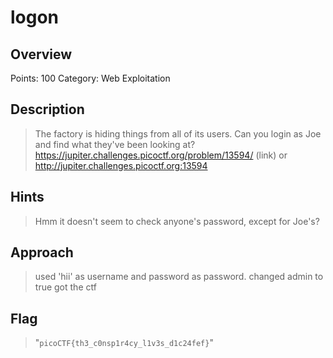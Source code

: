 # logon

## Overview
Points: 100 
Category: Web Exploitation

## Description
> The factory is hiding things from all of its users. Can you login as Joe and find what they've been looking at? https://jupiter.challenges.picoctf.org/problem/13594/ (link) or http://jupiter.challenges.picoctf.org:13594

## Hints
> Hmm it doesn't seem to check anyone's password, except for Joe's?

## Approach
> used 'hii' as username and password as password. changed admin to true got the ctf

## Flag
> "`picoCTF{th3_c0nsp1r4cy_l1v3s_d1c24fef}`"
